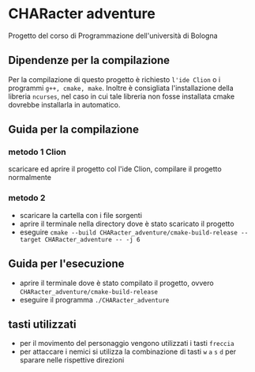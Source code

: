 # CHARacter adventure
Progetto del corso di Programmazione dell'università di Bologna

## Dipendenze per la compilazione
Per la compilazione di questo progetto è richiesto `l'ide Clion` o i programmi `g++, cmake, make`.
Inoltre è consigliata l'installazione della libreria `ncurses`, nel caso in cui tale libreria non fosse
installata cmake dovrebbe installarla in automatico.

## Guida per la compilazione
### metodo 1 Clion
scaricare ed aprire il progetto col l'ide Clion, compilare il progetto normalmente

### metodo 2
* scaricare la cartella con i file sorgenti
* aprire il terminale nella directory dove è stato scaricato il progetto
* eseguire `cmake --build CHARacter_adventure/cmake-build-release --target CHARacter_adventure -- -j 6`

## Guida per l'esecuzione
* aprire il terminale dove è stato compilato il progetto, ovvero `CHARacter_adventure/cmake-build-release`
* eseguire il programma `./CHARacter_adventure`

## tasti utilizzati
* per il movimento del personaggio vengono utilizzati i tasti `freccia`
* per attaccare i nemici si utilizza la combinazione di tasti `w` `a` `s` `d` per sparare nelle rispettive direzioni

